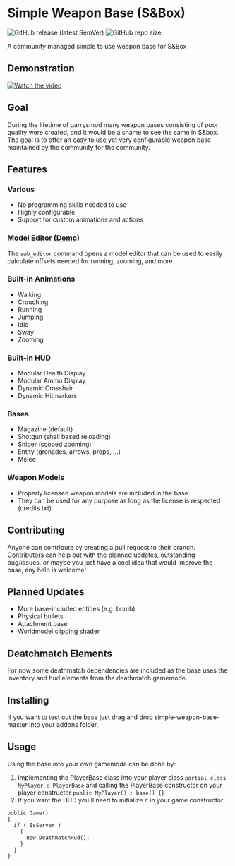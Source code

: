 # Simple Weapon Base (S&Box)
![GitHub release (latest SemVer)](https://img.shields.io/github/v/release/timmybo5/simple-weapon-base)
![GitHub repo size](https://img.shields.io/github/repo-size/timmybo5/simple-weapon-base)

A community managed simple to use weapon base for S&amp;Box

## Demonstration
[![Watch the video](https://img.youtube.com/vi/dXaeXi6mX04/maxresdefault.jpg)](https://www.youtube.com/watch?v=dXaeXi6mX04)

## Goal
During the lifetime of garrysmod many weapon bases consisting of poor quality were created, and it would be a shame to see the same in S&box. The goal is to offer an easy to use yet very configurable weapon base maintained by the community for the community.

## Features

### Various
* No programming skills needed to use
* Highly configurable
* Support for custom animations and actions

### Model Editor ([Demo](https://www.youtube.com/watch?v=OAYmOp3oJOE))
The `swb_editor` command opens a model editor that can be used to easily calculate offsets needed for running, zooming, and more.

### Built-in Animations
* Walking
* Crouching
* Running
* Jumping
* Idle
* Sway
* Zooming

### Built-in HUD
* Modular Health Display
* Modular Ammo Display
* Dynamic Crosshair
* Dynamic Hitmarkers

### Bases
* Magazine (default)
* Shotgun (shell based reloading)
* Sniper (scoped zooming)
* Entity (grenades, arrows, props, ...)
* Melee

### Weapon Models
* Properly licensed weapon models are included in the base
* They can be used for any purpose as long as the license is respected (credits.txt)

## Contributing
Anyone can contribute by creating a pull request to their branch. Contributors can help out with the planned updates, outstanding bug/issues, or maybe you just have a cool idea that would improve the base, any help is welcome!

## Planned Updates
* More base-included entities (e.g. bomb)
* Physical bullets
* Attachment base
* Worldmodel clipping shader

## Deatchmatch Elements
For now some deathmatch dependencies are included as the base uses the inventory and hud elements from the deathmatch gamemode.

## Installing
If you want to test out the base just drag and drop simple-weapon-base-master into your addons folder.

## Usage
Using the base into your own gamemode can be done by:
1. Implementing the PlayerBase class into your player class `partial class MyPlayer : PlayerBase` 
   and calling the PlayerBase constructor on your player constructor `public MyPlayer() : base() {}` 
3. If you want the HUD you'll need to initialize it in your game constructor 
```
public Game()
{
  if ( IsServer )
    {
      new DeathmatchHud();
    }
  }
}
```
